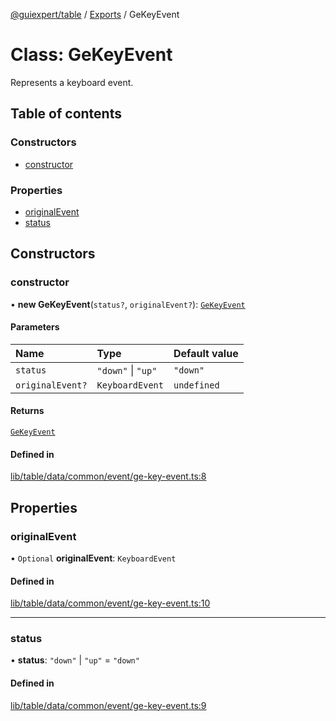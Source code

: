 [@guiexpert/table](../README.md) / [Exports](../modules.md) / GeKeyEvent

# Class: GeKeyEvent

Represents a keyboard event.

## Table of contents

### Constructors

- [constructor](GeKeyEvent.md#constructor)

### Properties

- [originalEvent](GeKeyEvent.md#originalevent)
- [status](GeKeyEvent.md#status)

## Constructors

### constructor

• **new GeKeyEvent**(`status?`, `originalEvent?`): [`GeKeyEvent`](GeKeyEvent.md)

#### Parameters

| Name | Type | Default value |
| :------ | :------ | :------ |
| `status` | ``"down"`` \| ``"up"`` | `"down"` |
| `originalEvent?` | `KeyboardEvent` | `undefined` |

#### Returns

[`GeKeyEvent`](GeKeyEvent.md)

#### Defined in

[lib/table/data/common/event/ge-key-event.ts:8](https://github.com/guiexperttable/ge-table/blob/65066c0/libs/table/src/lib/table/data/common/event/ge-key-event.ts#L8)

## Properties

### originalEvent

• `Optional` **originalEvent**: `KeyboardEvent`

#### Defined in

[lib/table/data/common/event/ge-key-event.ts:10](https://github.com/guiexperttable/ge-table/blob/65066c0/libs/table/src/lib/table/data/common/event/ge-key-event.ts#L10)

___

### status

• **status**: ``"down"`` \| ``"up"`` = `"down"`

#### Defined in

[lib/table/data/common/event/ge-key-event.ts:9](https://github.com/guiexperttable/ge-table/blob/65066c0/libs/table/src/lib/table/data/common/event/ge-key-event.ts#L9)

